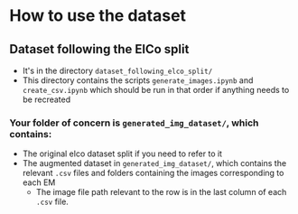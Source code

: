 # How to use the dataset

## Dataset following the ElCo split
* It's in the directory `dataset_following_elco_split/`
* This directory contains the scripts `generate_images.ipynb` and `create_csv.ipynb` which should be run in that order if anything needs to be recreated

### Your folder of concern is `generated_img_dataset/`, which contains:
* The original elco dataset split if you need to refer to it
* The augmented dataset in `generated_img_dataset/`, which contains the relevant `.csv` files and folders containing the images corresponding to each EM
    * The image file path relevant to the row is in the last column of each `.csv` file.
